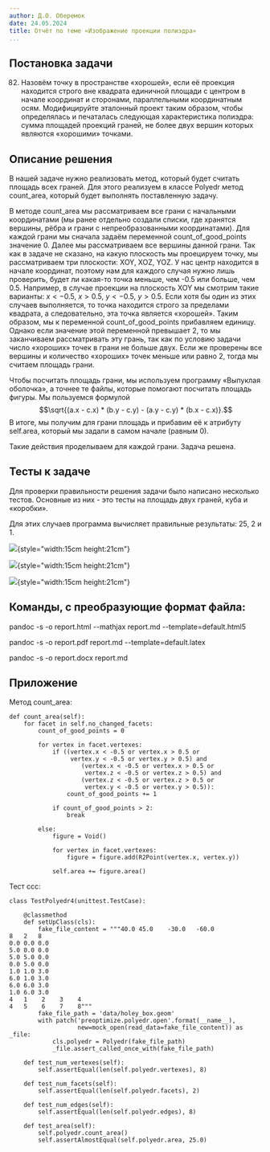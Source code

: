 ```yaml
---
author: Д.О. Оберемок
date: 24.05.2024
title: Отчёт по теме «Изображение проекции полиэдра»
...
```



## Постановка задачи

82. Назовём точку в пространстве «хорошей», если её проекция находится 
строго вне квадрата единичной площади с центром в начале координат и 
сторонами, параллельными координатным осям. Модифицируйте эталонный 
проект таким образом, чтобы определялась и печаталась следующая 
характеристика полиэдра: сумма площадей проекций граней, не более двух 
вершин которых являются «хорошими» точками.


## Описание решения

В нашей задаче нужно реализовать метод, который будет считать площадь
всех граней. Для этого реализуем в классе Polyedr метод count_area,
который будет выполнять поставленную задачу.

В методе count_area мы рассматриваем все грани с начальными координатами
(мы ранее отдельно создали списки, где хранятся вершины, рёбра и грани
с непреобразованными координатами). Для каждой грани мы сначала задаём 
переменной count_of_good_points значение 0. Далее мы рассматриваем все
вершины данной грани. Так как в задаче не сказано, на какую плоскость мы
проецируем точку, мы рассматриваем три плоскости: XOY, XOZ, YOZ. У нас
центр находится в начале координат, поэтому нам для каждого случая нужно
лишь проверить, будет ли какая-то точка меньше, чем -0.5 или больше, чем
0.5. Например, в случае проекции на плоскость XOY мы смотрим такие 
варианты: $x < -0.5$, $x > 0.5$, $y < -0.5$, $y > 0.5$. Если хотя бы
один из этих случаев выполняется, то точка находится строго за пределами
квадрата, а следовательно, эта точка является «хорошей». Таким образом,
мы к переменной count_of_good_points прибавляем единицу. Однако если 
значение этой переменной превышает 2, то мы заканчиваем рассматривать
эту грань, так как по условию задачи число «хороших» точек в грани не 
больше двух. Если же проверены все вершины и количество «хороших» точек
меньше или равно 2, тогда мы считаем площадь грани.

Чтобы посчитать площадь грани, мы используем программу «Выпуклая оболочка»,
а точнее те файлы, которые помогают посчитать площадь фигуры. Мы пользуемся
формулой $$\sqrt{(a.x - c.x) * (b.y - c.y) - (a.y - c.y) * (b.x - c.x)}.$$
В итоге, мы получим для грани площадь и прибавим её к атрибуту self.area, 
который мы задали в самом начале (равным 0).

Такие действия проделываем для каждой грани. Задача решена.


## Тесты к задаче

Для проверки правильности решения задачи было написано несколько тестов.
Основные из них - это тесты на площадь двух граней, куба и «коробки».

Для этих случаев программа вычисляет правильные результаты: $25$, $2$ и $1$.

![](images/ccc.png){style="width:15cm height:21cm"}

![](images/cube.png){style="width:15cm height:21cm"}

![](images/box.png){style="width:15cm height:21cm"}


## Команды, с преобразующие формат файла:

pandoc -s -o report.html --mathjax report.md --template=default.html5

pandoc -s -o report.pdf report.md --template=default.latex

pandoc -s -o report.docx report.md


## Приложение

Метод count_area:

    def count_area(self):
        for facet in self.no_changed_facets:
            count_of_good_points = 0

            for vertex in facet.vertexes:
                if ((vertex.x < -0.5 or vertex.x > 0.5 or
                     vertex.y < -0.5 or vertex.y > 0.5) and
                        (vertex.x < -0.5 or vertex.x > 0.5 or
                         vertex.z < -0.5 or vertex.z > 0.5) and
                        (vertex.z < -0.5 or vertex.z > 0.5 or
                         vertex.y < -0.5 or vertex.y > 0.5)):
                    count_of_good_points += 1

                if count_of_good_points > 2:
                    break

            else:
                figure = Void()

                for vertex in facet.vertexes:
                    figure = figure.add(R2Point(vertex.x, vertex.y))

                self.area += figure.area()


Тест ccc:

    class TestPolyedr4(unittest.TestCase):
    
        @classmethod
        def setUpClass(cls):
            fake_file_content = """40.0	45.0	-30.0	-60.0
    8	2	8
    0.0 0.0 0.0
    5.0 0.0 0.0
    5.0 5.0 0.0
    0.0 5.0 0.0
    1.0 1.0 3.0
    6.0 1.0 3.0
    6.0 6.0 3.0
    1.0 6.0 3.0
    4	1    2    3    4
    4	5    6    7    8"""
            fake_file_path = 'data/holey_box.geom'
            with patch('preoptimize.polyedr.open'.format(__name__),
                       new=mock_open(read_data=fake_file_content)) as _file:
                cls.polyedr = Polyedr(fake_file_path)
                _file.assert_called_once_with(fake_file_path)
    
        def test_num_vertexes(self):
            self.assertEqual(len(self.polyedr.vertexes), 8)
    
        def test_num_facets(self):
            self.assertEqual(len(self.polyedr.facets), 2)
    
        def test_num_edges(self):
            self.assertEqual(len(self.polyedr.edges), 8)
    
        def test_area(self):
            self.polyedr.count_area()
            self.assertAlmostEqual(self.polyedr.area, 25.0)
